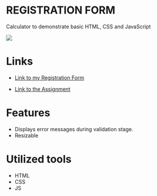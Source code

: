 # REGISTRATION FORM

Calculator to demonstrate basic HTML, CSS and JavaScript

![](https://github.com)

# Links

- [Link to my Registration Form](https://alex44499.github.io/calculator/)

- [Link to the Assignment](https://www.theodinproject.com/lessons/node-path-intermediate-html-and-css-sign-up-form)

# Features

- Displays error messages during validation stage.
- Resizable 

# Utilized tools

- HTML
- CSS
- JS
